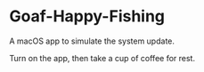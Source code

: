 # Goaf-Happy-Fishing

A macOS app to simulate the system update.

Turn on the app, then take a cup of coffee for rest.
